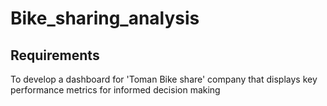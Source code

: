 # Bike_sharing_analysis
## Requirements
To develop a dashboard for 'Toman Bike share' company that displays key performance metrics for informed decision making
